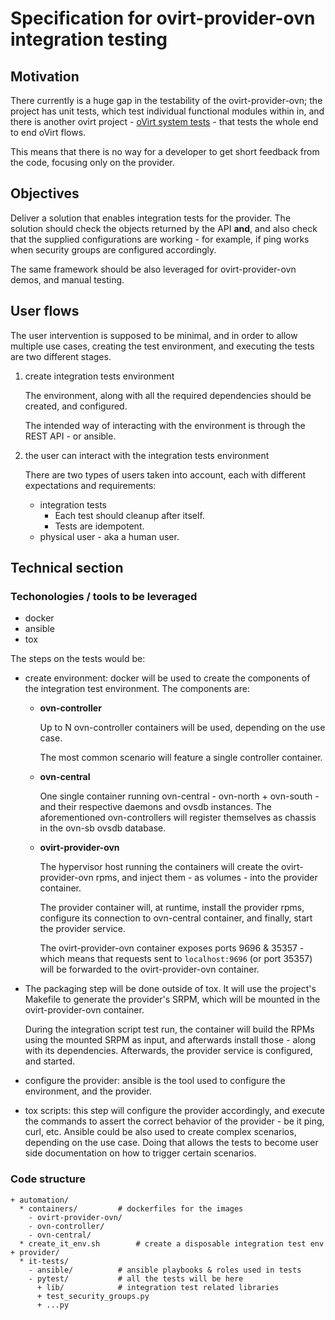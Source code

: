 
# Specification for ovirt-provider-ovn integration testing

## Motivation

There currently is a huge gap in the testability of the ovirt-provider-ovn; the
project has unit tests, which test individual functional modules within in, and
there is another ovirt project - [oVirt system tests](https://github.com/oVirt/ovirt-system-tests) -
that tests the whole end to end oVirt flows.

This means that there is no way for a developer to get short feedback from the
code, focusing only on the provider.

## Objectives

Deliver a solution that enables integration tests for the provider.
The solution should check the objects returned by the API **and**, and also
check that the supplied configurations are working - for example, if ping works
when security groups are configured accordingly.

The same framework should be also leveraged for ovirt-provider-ovn demos, and
manual testing.

## User flows

The user intervention is supposed to be minimal, and in order to allow multiple
use cases, creating the test environment, and executing the tests are two
different stages.

1. create integration tests environment

   The environment, along with all the required dependencies should be
   created, and configured.

   The intended way of interacting with the environment is through the
   REST API - or ansible.


2. the user can interact with the integration tests environment

   There are two types of users taken into account, each with different
   expectations and requirements:
    - integration tests
      * Each test should cleanup after itself.
      * Tests are idempotent.
    - physical user - aka a human user.

## Technical section

### Techonologies / tools to be leveraged

- docker
- ansible
- tox

The steps on the tests would be:
  - create environment: docker will be used to create the components of the
integration test environment. The components are:
    * **ovn-controller**

      Up to N ovn-controller containers will be used, depending
      on the use case.

      The most common scenario will feature a single controller
      container.
    * **ovn-central**

      One single container running ovn-central - ovn-north + ovn-south - and their      respective daemons and ovsdb instances. The aforementioned ovn-controllers
      will register themselves as chassis in the ovn-sb ovsdb database.
    * **ovirt-provider-ovn**

      The hypervisor host running the containers will create the ovirt-provider-ovn rpms, and inject them - as volumes - into the provider container.

      The provider container will, at runtime, install the provider rpms, configure its connection to ovn-central container, and finally, start the provider service.

      The ovirt-provider-ovn container exposes ports 9696 & 35357 - which means that requests sent to `localhost:9696` (or port 35357) will be forwarded to the ovirt-provider-ovn container.

  - The packaging step will be done outside of tox. It will use the project's Makefile to generate the provider's SRPM, which will be mounted in the ovirt-provider-ovn container.

    During the integration script test run, the container will build the RPMs using the mounted SRPM as input, and afterwards install those - along with its dependencies. Afterwards, the provider service is
configured, and started.

  - configure the provider: ansible is the tool used to configure the
environment, and the provider.

  - tox scripts: this step will configure the provider accordingly, and execute
the commands to assert the correct behavior of the provider - be it ping, curl,
etc. Ansible could be also used to create complex scenarios, depending on the
use case. Doing that allows the tests to become user side documentation on how
to trigger certain scenarios.

### Code structure
```
+ automation/
  * containers/			# dockerfiles for the images
    - ovirt-provider-ovn/
    - ovn-controller/
    - ovn-central/
  * create_it_env.sh		# create a disposable integration test env
+ provider/
  * it-tests/
    - ansible/			# ansible playbooks & roles used in tests
    - pytest/			# all the tests will be here
      + lib/			# integration test related libraries
      + test_security_groups.py
      + ...py
```
